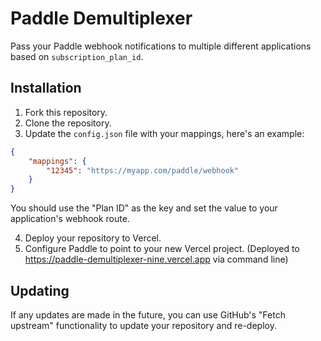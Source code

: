 # Paddle Demultiplexer

Pass your Paddle webhook notifications to multiple different applications based on `subscription_plan_id`.

## Installation

1. Fork this repository.
2. Clone the repository.
3. Update the `config.json` file with your mappings, here's an example:

```json
{
    "mappings": {
        "12345": "https://myapp.com/paddle/webhook"
    }
}
```

You should use the "Plan ID" as the key and set the value to your application's webhook route.

4. Deploy your repository to Vercel.
5. Configure Paddle to point to your new Vercel project.
   (Deployed to <https://paddle-demultiplexer-nine.vercel.app> via command line)

## Updating

If any updates are made in the future, you can use GitHub's "Fetch upstream" functionality to update your repository and re-deploy.
